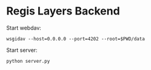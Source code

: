 # Regis Layers Backend

Start webdav:
```
wsgidav --host=0.0.0.0 --port=4202 --root=$PWD/data
```

Start server:
```
python server.py
```
